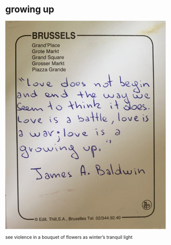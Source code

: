 # growing up
![growing up](images/growing%20up.jpeg)

see violence in
a bouquet of flowers as
winter’s tranquil light
